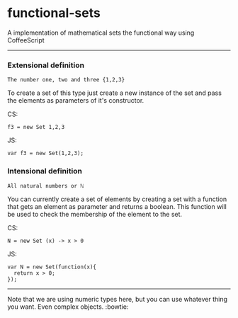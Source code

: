 # functional-sets
A implementation of mathematical sets the functional way using CoffeeScript

---
### Extensional definition

`The number one, two and three {1,2,3}`

To create a set of this type just create a new instance of the set and pass the
elements as parameters of it's constructor.

CS:
```
f3 = new Set 1,2,3
```

JS:
```
var f3 = new Set(1,2,3);
```


### Intensional definition
`All natural numbers or ℕ`

You can currently create a set of elements by creating a set with a function that
gets an element as parameter and returns a boolean. This function will be used to
check the membership of the element to the set.

CS:
```
N = new Set (x) -> x > 0
```

JS:
```
var N = new Set(function(x){
  return x > 0;
});
```

---
Note that we are using numeric types here, but you can use whatever thing you want. Even
complex objects. :bowtie:
